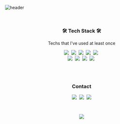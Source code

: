 ![header](https://capsule-render.vercel.app/api?type=soft&color=auto&height=150&section=header&text=Yongjun&nbsp;Yi&fontSize=70&animation=twinkling)
<br><br><br>

<h3 align="center">🛠 Tech Stack 🛠</h3>

<p align="center"> Techs that I've used at least once </p>

<p align="center">
  <img src="https://img.shields.io/badge/Java-007396?style=flat-square&logo=Java&logoColor=white"/></a>&nbsp
  <img src="https://img.shields.io/badge/HTML5-E34F26?style=flat-square&logo=HTML5&logoColor=white"/></a>&nbsp
  <img src="https://img.shields.io/badge/CSS3-1572B6?style=flat-square&logo=css3&logoColor=white"/></a>&nbsp
  <img src="https://img.shields.io/badge/JavaScript-F7DF1E?style=flat-square&logo=javascript&logoColor=white"/></a>&nbsp 
  <img src="https://img.shields.io/badge/Spring-6DB33F?style=flat-square&logo=Spring&logoColor=white"/></a>&nbsp
  <br>
  <img src="https://img.shields.io/badge/MariaDB-003545?style=flat-square&logo=MariaDB&logoColor=white"/></a>&nbsp
  <img src="https://img.shields.io/badge/Oracle-F80000?style=flat-square&logo=Oracle&logoColor=white"/></a>&nbsp
  <img src="https://img.shields.io/badge/Apache_Tomcat-F8DC75?style=flat-square&logo=Apache-Tomcat&logoColor=black"/></a>&nbsp
  <img src="https://img.shields.io/badge/AWS-333664?style=flat-square&logo=amazon-aws&logoColor=white"/></a>&nbsp 
</p>

<br><br>
<h3 align="center"> Contact </h3>
<p align="center">
  <a href="https://www.notion.so/YongJun-s-Space-1ed728162fb544f2b06b3643b20be5db"><img src="https://img.shields.io/badge/Notion-000000?style=flat-square&logo=Notion&logoColor=white&link=https://www.notion.so/YongJun-s-Space-1ed728162fb544f2b06b3643b20be5db"/></a>&nbsp
  <a href="https://velog.io/@joyfuljoyful"><img src="https://img.shields.io/badge/velog-00D564?style=flat-square&logo=V&logoColor=white&link=https://velog.io/@joyfuljoyful"/></a>&nbsp
  <img src="https://img.shields.io/badge/geunseong0920@gmail.com-d14836?style=flat-square&logo=Gmail&logoColor=white"/></a>
</p>
<br>

<p align="center">
  <a href="https://hits.seeyoufarm.com"><img src="https://hits.seeyoufarm.com/api/count/incr/badge.svg?url=https%3A%2F%2Fgithub.com%2Fjoyful0920&count_bg=%2379C83D&title_bg=%23555555&icon=&icon_color=%23E7E7E7&title=hits&edge_flat=false"/></a>
</p>
